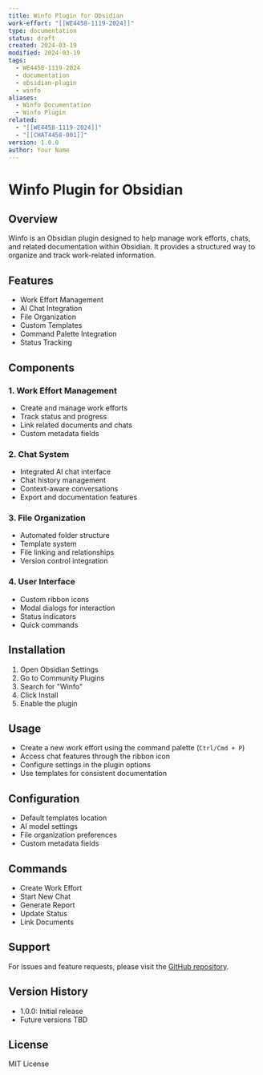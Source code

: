 ```yaml
---
title: Winfo Plugin for Obsidian
work-effort: "[[WE4458-1119-2024]]"
type: documentation
status: draft
created: 2024-03-19
modified: 2024-03-19
tags:
  - WE4458-1119-2024
  - documentation
  - obsidian-plugin
  - winfo
aliases:
  - Winfo Documentation
  - Winfo Plugin
related:
  - "[[WE4458-1119-2024]]"
  - "[[CHAT4458-001]]"
version: 1.0.0
author: Your Name
---
```


# Winfo Plugin for Obsidian

## Overview
Winfo is an Obsidian plugin designed to help manage work efforts, chats, and related documentation within Obsidian. It provides a structured way to organize and track work-related information.

## Features
- Work Effort Management
- AI Chat Integration
- File Organization
- Custom Templates
- Command Palette Integration
- Status Tracking

## Components

### 1. Work Effort Management
- Create and manage work efforts
- Track status and progress
- Link related documents and chats
- Custom metadata fields

### 2. Chat System
- Integrated AI chat interface
- Chat history management
- Context-aware conversations
- Export and documentation features

### 3. File Organization
- Automated folder structure
- Template system
- File linking and relationships
- Version control integration

### 4. User Interface
- Custom ribbon icons
- Modal dialogs for interaction
- Status indicators
- Quick commands

## Installation
1. Open Obsidian Settings
2. Go to Community Plugins
3. Search for "Winfo"
4. Click Install
5. Enable the plugin

## Usage
- Create a new work effort using the command palette (`Ctrl/Cmd + P`)
- Access chat features through the ribbon icon
- Configure settings in the plugin options
- Use templates for consistent documentation

## Configuration
- Default templates location
- AI model settings
- File organization preferences
- Custom metadata fields

## Commands
- Create Work Effort
- Start New Chat
- Generate Report
- Update Status
- Link Documents

## Support
For issues and feature requests, please visit the [GitHub repository](https://github.com/yourusername/obsidian-winfo).

## Version History
- 1.0.0: Initial release
- Future versions TBD

## License
MIT License
